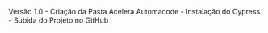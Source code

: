 Versão 1.0 - Criação da Pasta Acelera Automacode
            - Instalação do Cypress
            - Subida do Projeto no GitHub

